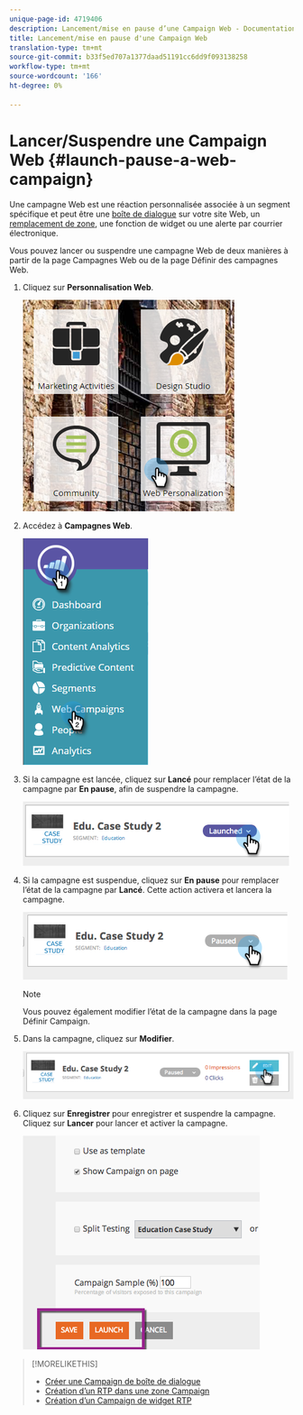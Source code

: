```yaml
---
unique-page-id: 4719406
description: Lancement/mise en pause d’une Campaign Web - Documentation marketing - Documentation du produit
title: Lancement/mise en pause d'une Campaign Web
translation-type: tm+mt
source-git-commit: b33f5ed707a1377daad51191cc6dd9f093138258
workflow-type: tm+mt
source-wordcount: '166'
ht-degree: 0%

---
```



# Lancer/Suspendre une Campaign Web {#launch-pause-a-web-campaign}

Une campagne Web est une réaction personnalisée associée à un segment spécifique et peut être une [boîte de dialogue](/help/marketo/product-docs/web-personalization/working-with-web-campaigns/create-a-new-dialog-web-campaign.md) sur votre site Web, un [remplacement de zone](/help/marketo/product-docs/web-personalization/working-with-web-campaigns/create-a-new-in-zone-web-campaign.md), une fonction de widget ou une alerte par courrier électronique.

Vous pouvez lancer ou suspendre une campagne Web de deux manières à partir de la page Campagnes Web ou de la page Définir des campagnes Web.

1. Cliquez sur **Personnalisation Web**.

   ![](assets/one-1.png)

1. Accédez à **Campagnes Web**.

   ![](assets/two-1.png)

1. Si la campagne est lancée, cliquez sur **Lancé** pour remplacer l’état de la campagne par **En pause**, afin de suspendre la campagne.

   ![](assets/image2014-11-26-17-3a26-3a38.png)

1. Si la campagne est suspendue, cliquez sur **En pause** pour remplacer l’état de la campagne par **Lancé**. Cette action activera et lancera la campagne.

   ![](assets/image2014-11-26-17-3a28-3a59.png)

   >[!NOTE]
   >
   >Vous pouvez également modifier l’état de la campagne dans la page Définir Campaign.

1. Dans la campagne, cliquez sur **Modifier**.

   ![](assets/image2014-11-26-17-3a31-3a37.png)

1. Cliquez sur **Enregistrer** pour enregistrer et suspendre la campagne. Cliquez sur **Lancer** pour lancer et activer la campagne.

   ![](assets/image2014-11-26-17-3a32-3a48.png)

>[!MORELIKETHIS]
>
>* [Créer une Campaign de boîte de dialogue](/help/marketo/product-docs/web-personalization/working-with-web-campaigns/create-a-new-dialog-web-campaign.md)
>* [Création d’un RTP dans une zone Campaign](/help/marketo/product-docs/web-personalization/working-with-web-campaigns/create-a-new-in-zone-web-campaign.md)
>* [Création d’un Campaign de widget RTP](/help/marketo/product-docs/web-personalization/working-with-web-campaigns/create-a-new-widget-web-campaign.md)

